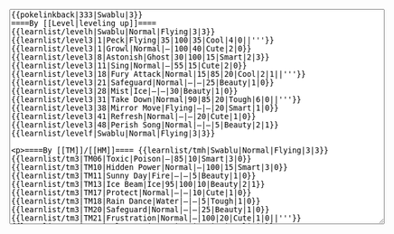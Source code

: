 </p><textarea readonly="" accesskey="," id="wpTextbox1" cols="80" rows="25" style="" class="mw-editfont-monospace" lang="en" dir="ltr" name="wpTextbox1">{{pokelinkback|333|Swablu|3}}
====By [[Level|leveling up]]====
{{learnlist/levelh|Swablu|Normal|Flying|3|3}}
{{learnlist/level3|1|Peck|Flying|35|100|35|Cool|4|0||'''}}
{{learnlist/level3|1|Growl|Normal|—|100|40|Cute|2|0}}
{{learnlist/level3|8|Astonish|Ghost|30|100|15|Smart|2|3}}
{{learnlist/level3|11|Sing|Normal|—|55|15|Cute|2|0}}
{{learnlist/level3|18|Fury Attack|Normal|15|85|20|Cool|2|1||'''}}
{{learnlist/level3|21|Safeguard|Normal|—|—|25|Beauty|1|0}}
{{learnlist/level3|28|Mist|Ice|—|—|30|Beauty|1|0}}
{{learnlist/level3|31|Take Down|Normal|90|85|20|Tough|6|0||'''}}
{{learnlist/level3|38|Mirror Move|Flying|—|—|20|Smart|1|0}}
{{learnlist/level3|41|Refresh|Normal|—|—|20|Cute|1|0}}
{{learnlist/level3|48|Perish Song|Normal|—|—|5|Beauty|2|1}}
{{learnlist/levelf|Swablu|Normal|Flying|3|3}}

====By [[TM]]/[[HM]]====
{{learnlist/tmh|Swablu|Normal|Flying|3|3}}
{{learnlist/tm3|TM06|Toxic|Poison|—|85|10|Smart|3|0}}
{{learnlist/tm3|TM10|Hidden Power|Normal|—|100|15|Smart|3|0}}
{{learnlist/tm3|TM11|Sunny Day|Fire|—|—|5|Beauty|1|0}}
{{learnlist/tm3|TM13|Ice Beam|Ice|95|100|10|Beauty|2|1}}
{{learnlist/tm3|TM17|Protect|Normal|—|—|10|Cute|1|0}}
{{learnlist/tm3|TM18|Rain Dance|Water|—|—|5|Tough|1|0}}
{{learnlist/tm3|TM20|Safeguard|Normal|—|—|25|Beauty|1|0}}
{{learnlist/tm3|TM21|Frustration|Normal|—|100|20|Cute|1|0||'''}}
{{learnlist/tm3|TM22|SolarBeam|Grass|120|100|10|Cool|4|0}}
{{learnlist/tm3|TM27|Return|Normal|—|100|20|Cute|1|0||'''}}
{{learnlist/tm3|TM32|Double Team|Normal|—|—|15|Cool|2|0}}
{{learnlist/tm3|TM40|Aerial Ace|Flying|60|—|20|Cool|2|0||'''}}
{{learnlist/tm3|TM42|Facade|Normal|70|100|20|Cute|2|0||'''}}
{{learnlist/tm3|TM43|Secret Power|Normal|70|100|20|Smart|1|0||'''}}
{{learnlist/tm3|TM44|Rest|Psychic|—|—|10|Cute|2|0}}
{{learnlist/tm3|TM45|Attract|Normal|—|100|15|Cute|2|0}}
{{learnlist/tm3|TM46|Thief|Dark|40|100|10|Tough|1|0}}
{{learnlist/tm3|TM47|Steel Wing|Steel|70|90|25|Cool|2|0}}
{{learnlist/tm3|HM02|Fly|Flying|70|95|15|Smart|1|0||'''}}
{{learnlist/tmf|Swablu|Normal|Flying|3|3}}

====By {{pkmn|breeding}}====
{{learnlist/breedh|Swablu|Normal|Flying|3|3}}
{{learnlist/breed3|{{MSP/3|016|Pidgey}}{{MSP/3|017|Pidgeotto}}{{MSP/3|018|Pidgeot}}{{MSP/3|021|Spearow}}{{MSP/3|022|Fearow}}{{MSP/3|083|Farfetch'd}}&lt;br>{{MSP/3|084|Doduo}}{{MSP/3|085|Dodrio}}{{MSP/3|116|Horsea}}{{MSP/3|117|Seadra}}{{MSP/3|230|Kingdra}}{{MSP/3|142|Aerodactyl}}&lt;br>{{MSP/3|147|Dratini}}{{MSP/3|148|Dragonair}}{{MSP/3|149|Dragonite}}{{MSP/3|227|Skarmory}}{{MSP/3|252|Treecko}}{{MSP/3|253|Grovyle}}&lt;br>{{MSP/3|254|Sceptile}}{{MSP/3|276|Taillow}}{{MSP/3|277|Swellow}}{{MSP/3|278|Wingull}}{{MSP/3|279|Pelipper}}|Agility|Psychic|—|—|30|Cool|3|0}}
{{learnlist/breed3|{{MSP/3|023|Ekans}}{{MSP/3|024|Arbok}}{{MSP/3|041|Zubat}}{{MSP/3|042|Golbat}}{{MSP/3|169|Crobat}}{{MSP/3|198|Murkrow}}&lt;br>{{MSP/3|336|Seviper}}|Haze|Ice|—|—|30|Beauty|3|0}}
{{learnlist/breed3|{{MSP/3|021|Spearow}}{{MSP/3|022|Fearow}}{{MSP/3|084|Doduo}}{{MSP/3|085|Dodrio}}{{MSP/3|198|Murkrow}}{{MSP/3|252|Treecko}}&lt;br>{{MSP/3|253|Grovyle}}{{MSP/3|254|Sceptile}}{{MSP/3|278|Wingull}}{{MSP/3|279|Pelipper}}|Pursuit|Dark|40|100|20|Smart|2|1}}
{{learnlist/breed3|{{MSP/3|084|Doduo}}{{MSP/3|085|Dodrio}}{{MSP/3|371|Bagon}}{{MSP/3|372|Shelgon}}{{MSP/3|373|Salamence}}|Rage|Normal|20|100|20|Cool|3|0||'''}}
{{learnlist/breedf|Swablu|Normal|Flying|3|3}}

====By [[Move Tutor|tutoring]]====
{{learnlist/tutorh|Swablu|Normal|Flying|3|3}}
{{learnlist/tutor3|Body Slam|Normal|85|100|15|Tough|1|4||'''|yes|yes|yes}}
{{learnlist/tutor3|Double-Edge|Normal|120|100|15|Tough|6|0||'''|yes|yes|yes}}
{{learnlist/tutor3|Dream Eater|Psychic|100|100|15|Smart|2|2|||yes|yes|yes}}
{{learnlist/tutor3|Endure|Normal|—|—|10|Tough|2|0|||no|yes|no}}
{{learnlist/tutor3|Mimic|Normal|—|—|10|Cute|1|0|||yes|yes|yes}}
{{learnlist/tutor3|Mud-Slap|Ground|20|100|10|Cute|2|1|||no|yes|no}}
{{learnlist/tutor3|Psych Up|Normal|—|—|10|Smart|2|0|||no|yes|no}}
{{learnlist/tutor3|Sky Attack|Flying|140|90|5|Cool|3|0||'''|no|no|yes}}
{{learnlist/tutor3|Sleep Talk|Normal|—|—|10|Cute|3|0|||no|yes|no}}
{{learnlist/tutor3|Snore|Normal|40|100|15|Cute|4|0||'''|no|yes|no}}
{{learnlist/tutor3|Substitute|Normal|—|—|10|Smart|2|0|||yes|yes|yes}}
{{learnlist/tutor3|Swagger|Normal|—|90|15|Cute|2|0|||no|yes|yes}}
{{learnlist/tutor3|Swift|Normal|60|—|20|Cool|2|0||'''|no|yes|no}}
{{learnlist/tutorf|Swablu|Normal|Flying|3|3}}

====Special moves====
{{Shadow moves|333|33|Shadow Rush|--|--|--|Mirror Move|Flying|Sing|Normal|Safeguard|Normal|Fly|Flying|Colo|normal|flying}}

====By {{pkmn2|event}}s====
{{learnlist/eventh|Swablu|Normal|Flying|3|3}}
{{learnlist/event3|[[Pokémon Box Ruby &amp; Sapphire]] - {{DL|Pokémon Box Ruby &amp; Sapphire|Swablu Egg}}|False Swipe|Normal|40|100|40|Cool|1|3||'''}}
{{learnlist/eventf|Swablu|Normal|Flying|3|3}}

[[fr:Tylton/Génération 3]]
[[it:Swablu/Mosse apprese in terza generazione]]
[[ja:チルット/第六世代以前のおぼえるわざ]]
[[zh:青绵鸟/第三世代招式表]]
